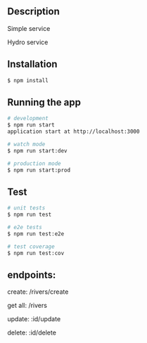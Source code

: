 ## Description
Simple service  

Hydro service

## Installation

```bash
$ npm install
```

## Running the app

```bash
# development
$ npm run start
application start at http://localhost:3000

# watch mode
$ npm run start:dev

# production mode
$ npm run start:prod
```

## Test

```bash
# unit tests
$ npm run test

# e2e tests
$ npm run test:e2e

# test coverage
$ npm run test:cov
```

## endpoints:
create:
/rivers/create

get all:
/rivers

update:
:id/update

delete:
:id/delete